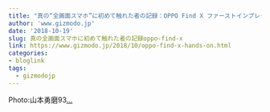 ```yaml
---
title: "真の“全画面スマホ”に初めて触れた者の記録：OPPO Find X ファーストインプレッション"
author: 'www.gizmodo.jp'
date: '2018-10-19'
slug: 真の全画面スマホに初めて触れた者の記録oppo-find-x
link: https://www.gizmodo.jp/2018/10/oppo-find-x-hands-on.html
categories:
- bloglink
tags:
  - gizmodojp
---
```


Photo:山本勇磨93[... <i class="fas fa-external-link-alt"></i>](https://www.gizmodo.jp/2018/10/oppo-find-x-hands-on.html)

